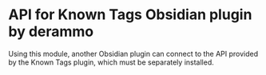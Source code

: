 # API for Known Tags Obsidian plugin by derammo

Using this module, another Obsidian plugin can connect to the API provided by the Known Tags plugin, which must be separately installed.